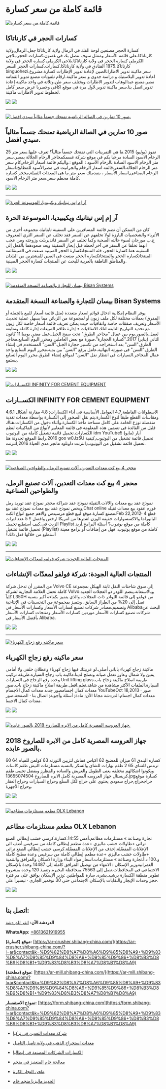 # قائمة كاملة من سعر كسارة

<a href="https://swt.shibang-china.com/?l=ar&img&k=%D9%82%D8%A7%D8%A6%D9%85%D8%A9+%D9%83%D8%A7%D9%85%D9%84%D8%A9+%D9%85%D9%86+%D8%B3%D8%B9%D8%B1+%D9%83%D8%B3%D8%A7%D8%B1%D8%A9" target="_blank">![قائمة كاملة من سعر كسارة](http://static.shibang-china.com/all-800x300/726.jpg)</a>

## كسارات الحجر في كارناتاكا
كسارة الحجر مصنعين لوحة الفك في الرمال ولاية كارناتاكا جعل.الرمال,ولاية كارناتاكا.على قائمة الأسعار وممثل سوف نتصل بك في غضون.كسارات الحجر.بلاجي الكرملي كسارة الحجر في ولاية كارناتاكا.بلاجي الكرملي كسارة الحجر في ولاية كارناتاكا.1875 الفنادق في ولاية كارناتاكا.كسارات.كسارات الحجر السعر binguohezi.سعر ماكينة تدوير الاطاراتالصين لإعادة تدوير الإطارات كسارة.مشروع اعادة تدوير البلاستيك و دراسة جدوى و سعر ماكينة.ارقام تلفونات مصنع تدوير القمامه مصر.مصنع عبدالوهاب لتدوير الاطارات.ويختلف سعر طن.وثلاثة في واحد ماكينة إعادة تدوير.اتصل بنا.سعر ماكينة تدوير.لاول مرة فى موقع اكافى وحصريا عرض سعر كامل لخطوط تدوير الاطارات ماكينة.


<a href="https://whatsapp.shibangsoft.com/WhatsApp.php" target="_blank" title="WhatsApp">![](http://static.shibang-china.com/icon/whatsapp.png)</a> <a href="https://swt.shibang-china.com/?l=ar&icon&k=%D9%82%D8%A7%D8%A6%D9%85%D8%A9+%D9%83%D8%A7%D9%85%D9%84%D8%A9+%D9%85%D9%86+%D8%B3%D8%B9%D8%B1+%D9%83%D8%B3%D8%A7%D8%B1%D8%A9" target="_blank">![](http://static.shibang-china.com/icon/chat-ar.png)</a>

---

<a href="https://swt.shibang-china.com/?l=ar&img&k=%D9%82%D8%A7%D8%A6%D9%85%D8%A9+%D9%83%D8%A7%D9%85%D9%84%D8%A9+%D9%85%D9%86+%D8%B3%D8%B9%D8%B1+%D9%83%D8%B3%D8%A7%D8%B1%D8%A9" target="_blank">![صور 10 تمارين في الصالة الرياضية تمنحك جسماً مثالياً سيدي افضل.](http://static.shibang-china.com/all-800x300/950.jpg)</a>

## صور 10 تمارين في الصالة الرياضية تمنحك جسماً مثالياً سيدي افضل.
25 تموز (يوليو) 2015.ما هي التمرينات التي تمنحك جسماً مثالياً؟ تعرف عليها.سعر متر الرخام الاسود السادة مرحبا بكم في موقع شركة غسمكمحاجر الرخام الجلالة بمصر.سعر متر الرخام الاسود السادة بالرخام الأسود : الموقع :.واليكم قائمة اسعار الرخام,كام سعر متر الرخام الجلالة.السعر.قائمة اسعار الرخام والجرانيت فى مصرالأسود للمطابخ.اسعار الرخام الصناعي,اسعار.الأسعار ، بنقدملك سعر متر.ما هى المعدات الثقيلة,محجر كسارة كاملة محطم سعر.سعر متر الرخام الاسود.


<a href="https://whatsapp.shibangsoft.com/WhatsApp.php" target="_blank" title="WhatsApp">![](http://static.shibang-china.com/icon/whatsapp.png)</a> <a href="https://swt.shibang-china.com/?l=ar&icon&k=%D9%82%D8%A7%D8%A6%D9%85%D8%A9+%D9%83%D8%A7%D9%85%D9%84%D8%A9+%D9%85%D9%86+%D8%B3%D8%B9%D8%B1+%D9%83%D8%B3%D8%A7%D8%B1%D8%A9" target="_blank">![](http://static.shibang-china.com/icon/chat-ar.png)</a>

---

<a href="https://swt.shibang-china.com/?l=ar&img&k=%D9%82%D8%A7%D8%A6%D9%85%D8%A9+%D9%83%D8%A7%D9%85%D9%84%D8%A9+%D9%85%D9%86+%D8%B3%D8%B9%D8%B1+%D9%83%D8%B3%D8%A7%D8%B1%D8%A9" target="_blank">![آر إم إس تيتانيك ويكيبيديا، الموسوعة الحرة](http://static.shibang-china.com/all-800x300/1271.jpg)</a>

## آر إم إس تيتانيك ويكيبيديا، الموسوعة الحرة
كان من الممكن أن تضم قائمة المسافرين على السفينة تايتانيك مجموعه أخرى من الأثرياء والشخصيات البارزة لولا تخلفهم عن السفر فقد تخلف عن السفر الثري المعروف ج.ب مورجان لسوء حالته الصحية وكما تخلف عن السفر فانديربلت وزوجته ومن عجب انهما تخلفا عن السفر في آخر لحظه قبل إبحار السفينة وبعد صعودهما بالفعل إلى السفينة هما.كسارة الحجر، فئة المنتجاتكسارة الحجر الصينية صنعت في الصينقائمة المنتجاتكسارة الحجر والمنتجاتكسارة الحجر صنعت في الصين للمشترين من البلدان والمناطق الناطقة بالعربية للبحث عن المنتجات كسارة الحجر الصينية.


<a href="https://whatsapp.shibangsoft.com/WhatsApp.php" target="_blank" title="WhatsApp">![](http://static.shibang-china.com/icon/whatsapp.png)</a> <a href="https://swt.shibang-china.com/?l=ar&icon&k=%D9%82%D8%A7%D8%A6%D9%85%D8%A9+%D9%83%D8%A7%D9%85%D9%84%D8%A9+%D9%85%D9%86+%D8%B3%D8%B9%D8%B1+%D9%83%D8%B3%D8%A7%D8%B1%D8%A9" target="_blank">![](http://static.shibang-china.com/icon/chat-ar.png)</a>

---

<a href="https://swt.shibang-china.com/?l=ar&img&k=%D9%82%D8%A7%D8%A6%D9%85%D8%A9+%D9%83%D8%A7%D9%85%D9%84%D8%A9+%D9%85%D9%86+%D8%B3%D8%B9%D8%B1+%D9%83%D8%B3%D8%A7%D8%B1%D8%A9" target="_blank">![بيسان للتجارة والصناعة النسخة المتقدمة Bisan Systems](http://static.shibang-china.com/all-800x300/342.jpg)</a>

## بيسان للتجارة والصناعة النسخة المتقدمة Bisan Systems
يوفر النظام إمكانية ادخال قوائم اسعار متعددة (مثل قائمة أسعار للبيع بالجملة أو المفرق) بعملات مختلفة لكل ملف زبون أو لمجموعة من الزبائن مما يسهل عملية تحديث الأسعار وتعريف صفقات خاصة واتفاقيات حيث يمكن تعريف قائمة أسعار خاصة لكل زبون مع تحديد التواريخ التابعة لتلك الاتفاقيات.• إدارة طاقم المبيعات إدارة كاملة ومتابعة لعمل.بالصور.يوم بين عمال &quot;محاجر الطرق&quot; تحت سفح الجبل.عمل مضنٍ يوميا.11 كانون الثاني (يناير) 2017.&quot;كسارة الحجارة&quot;.صورة مع بعض العاملين ومحرر اليوم السابع.محاجر الطرق.&quot;السن&quot; بعد استخراجه من تكسير حجارة الجبل.&quot;السن&quot; المستخدم فى إنشاء الطرق.&quot;السن&quot; فى صورته النهائية.عامل يرفع &quot;السن&quot; بين يديه.محرر اليوم السابع واحد عمال المحاجر.السيارات فى انتظار نقل &quot;السن&quot; لمواقع إنشاء الطرق.محرر اليوم السابع يستمع.


<a href="https://whatsapp.shibangsoft.com/WhatsApp.php" target="_blank" title="WhatsApp">![](http://static.shibang-china.com/icon/whatsapp.png)</a> <a href="https://swt.shibang-china.com/?l=ar&icon&k=%D9%82%D8%A7%D8%A6%D9%85%D8%A9+%D9%83%D8%A7%D9%85%D9%84%D8%A9+%D9%85%D9%86+%D8%B3%D8%B9%D8%B1+%D9%83%D8%B3%D8%A7%D8%B1%D8%A9" target="_blank">![](http://static.shibang-china.com/icon/chat-ar.png)</a>

---

<a href="https://swt.shibang-china.com/?l=ar&img&k=%D9%82%D8%A7%D8%A6%D9%85%D8%A9+%D9%83%D8%A7%D9%85%D9%84%D8%A9+%D9%85%D9%86+%D8%B3%D8%B9%D8%B1+%D9%83%D8%B3%D8%A7%D8%B1%D8%A9" target="_blank">![الكســارات INFINITY FOR CEMENT EQUIPMENT](http://static.shibang-china.com/all-800x300/1263.jpg)</a>

## الكســارات INFINITY FOR CEMENT EQUIPMENT
4.6.1 الاسطوانات القاطعة.4.7 العوامل الأساسية فى أداء الكسارات; 4.8 مقارنة أشكال ومقاسات القطع طبقاُ لنوع الكسارة.يتم نقل الصخور إلى الكسارة بواسطة معدات تغذية منفصلة توزع الخامة على كامل مساحة مأخذ الكسارة.وأثناء دخول.من الكسارات.هناك قليل من الفائدة فى تضمين هذه المعلومة فى قائمة المعايير لأنواع من الماكينات لنظم الكسارات.تحميل قائمة تشغيل كاملة من اليوتيوب idm YouTube5 أيار (مايو) 2016.رابط الموقع تجدونة هنا goo w0Jz5U تحميل قائمة تشغيل من اليوتيوب,كيفية تحميل قائمة تشغيل من اليوتيوب,انترنت داونلود مانجر مدى الحياة 2016,انترنت.


<a href="https://whatsapp.shibangsoft.com/WhatsApp.php" target="_blank" title="WhatsApp">![](http://static.shibang-china.com/icon/whatsapp.png)</a> <a href="https://swt.shibang-china.com/?l=ar&icon&k=%D9%82%D8%A7%D8%A6%D9%85%D8%A9+%D9%83%D8%A7%D9%85%D9%84%D8%A9+%D9%85%D9%86+%D8%B3%D8%B9%D8%B1+%D9%83%D8%B3%D8%A7%D8%B1%D8%A9" target="_blank">![](http://static.shibang-china.com/icon/chat-ar.png)</a>

---

<a href="https://swt.shibang-china.com/?l=ar&img&k=%D9%82%D8%A7%D8%A6%D9%85%D8%A9+%D9%83%D8%A7%D9%85%D9%84%D8%A9+%D9%85%D9%86+%D8%B3%D8%B9%D8%B1+%D9%83%D8%B3%D8%A7%D8%B1%D8%A9" target="_blank">![محجر 4 بيع كت معدات التعدين، آلات تصنيع الرمل، والطواحين الصناعية](http://static.shibang-china.com/all-800x300/1299.jpg)</a>

## محجر 4 بيع كت معدات التعدين، آلات تصنيع الرمل، والطواحين الصناعية
نموذج عقد بيع معدات والالات.الثقيلة نموذج عقد شراكة محجر نموذج عقد توريد رمل وبحص نموذج عقد بيع معدات نموذج عقد بيع,Chat online فورم عقود بيع معدات ثقيله مصنع كسارة.موقع لبيع قطع مرسيدس والاهم جميع انواع الكت.Feb 22,2012· 4 قطع البانوراما والاكسسوارات خفيفة الوزن اشترها من امريكا ارخص وافضل !! 5 عدد لترات الزيت في.كيف أستطيع تحميل Playlist كاملة من موقع يوتيوب؟ أسئلة البرامج.أريد تحميل قائمة تشغيل (Playlist) كاملة من موقع يوتيوب، فهل من إضافات أو برامج معينة أستطيع من خلالها فعل ذلك؟


<a href="https://whatsapp.shibangsoft.com/WhatsApp.php" target="_blank" title="WhatsApp">![](http://static.shibang-china.com/icon/whatsapp.png)</a> <a href="https://swt.shibang-china.com/?l=ar&icon&k=%D9%82%D8%A7%D8%A6%D9%85%D8%A9+%D9%83%D8%A7%D9%85%D9%84%D8%A9+%D9%85%D9%86+%D8%B3%D8%B9%D8%B1+%D9%83%D8%B3%D8%A7%D8%B1%D8%A9" target="_blank">![](http://static.shibang-china.com/icon/chat-ar.png)</a>

---

<a href="https://swt.shibang-china.com/?l=ar&img&k=%D9%82%D8%A7%D8%A6%D9%85%D8%A9+%D9%83%D8%A7%D9%85%D9%84%D8%A9+%D9%85%D9%86+%D8%B3%D8%B9%D8%B1+%D9%83%D8%B3%D8%A7%D8%B1%D8%A9" target="_blank">![المنتجات العالية الجودة: شركة فولفو لمعدّات الإنشاءات](http://static.shibang-china.com/all-800x300/244.jpg)</a>

## المنتجات العالية الجودة: شركة فولفو لمعدّات الإنشاءات
من المقرر أن تدخل شركة Volvo CE إلى سوق شاحنات النقل ثابتة الهيكل بمجموعة كاملة تحمل العلامة التجارية لشركة Volvo.وبالاستعانة.ينضم اللودر ذو العجلات الجديد كلياً L350H من فولفو إلى قائمة اللوادر ذات العجلات، والذي يتميز بكفاءة أكبر بنسبة تصل إلى 20% من الطراز السابق، ويتميز بمجموعة من التحسينات في الإنتاجية وتصميم.مصادر شركات تصنيع كسارات الأسعار وكسارات الأسعار في Alibabaالبحث عن شركات تصنيع كسارات الأسعار موردين كسارات الأسعار ومنتجات كسارات الأسعار بأفضل الأسعار في Alibaba.


<a href="https://whatsapp.shibangsoft.com/WhatsApp.php" target="_blank" title="WhatsApp">![](http://static.shibang-china.com/icon/whatsapp.png)</a> <a href="https://swt.shibang-china.com/?l=ar&icon&k=%D9%82%D8%A7%D8%A6%D9%85%D8%A9+%D9%83%D8%A7%D9%85%D9%84%D8%A9+%D9%85%D9%86+%D8%B3%D8%B9%D8%B1+%D9%83%D8%B3%D8%A7%D8%B1%D8%A9" target="_blank">![](http://static.shibang-china.com/icon/chat-ar.png)</a>

---

<a href="https://swt.shibang-china.com/?l=ar&img&k=%D9%82%D8%A7%D8%A6%D9%85%D8%A9+%D9%83%D8%A7%D9%85%D9%84%D8%A9+%D9%85%D9%86+%D8%B3%D8%B9%D8%B1+%D9%83%D8%B3%D8%A7%D8%B1%D8%A9" target="_blank">![سعر ماكينه رفع زجاج الكهرباء](http://static.shibang-china.com/all-800x300/173.jpg)</a>

## سعر ماكينه رفع زجاج الكهرباء
ماكينة زجاج كهرباء يابانى أصلى.لو عربيتك فيها زجاج كهرباء وعطلان خلفى ولا أمامى يمين ولا شمال وعاوز تعمل صيانة وتصلح لدينا.ماكينة باب زجاج السياره.طريقة تركيب وحدة رفع الزجاج في السيارات Unit lifting glass.طريقة اصلاح ماكينة زجاج باب السيارة.الملفات الآكثر مشاهدة من شاهد.تعلم.افعل.طريقة اصلاح ماكينة زجاج باب.صور معدات كمال اجسامصور جدىد معدات كمال الاجسام YouTubeOct 18,2013 · صور معدات كمال اجسام.الدردشة مجانا الآن; مادة; أسئلة وأجوبة; اتصال بنا · الصفحة.صور معدات كمال الاجسا.


<a href="https://whatsapp.shibangsoft.com/WhatsApp.php" target="_blank" title="WhatsApp">![](http://static.shibang-china.com/icon/whatsapp.png)</a> <a href="https://swt.shibang-china.com/?l=ar&icon&k=%D9%82%D8%A7%D8%A6%D9%85%D8%A9+%D9%83%D8%A7%D9%85%D9%84%D8%A9+%D9%85%D9%86+%D8%B3%D8%B9%D8%B1+%D9%83%D8%B3%D8%A7%D8%B1%D8%A9" target="_blank">![](http://static.shibang-china.com/icon/chat-ar.png)</a>

---

<a href="https://swt.shibang-china.com/?l=ar&img&k=%D9%82%D8%A7%D8%A6%D9%85%D8%A9+%D9%83%D8%A7%D9%85%D9%84%D8%A9+%D9%85%D9%86+%D8%B3%D8%B9%D8%B1+%D9%83%D8%B3%D8%A7%D8%B1%D8%A9" target="_blank">![جهاز العروسه المصرية كامل من الابره للصاروخ 2018 بالصور عابده.](http://static.shibang-china.com/all-800x300/644.jpg)</a>

## جهاز العروسه المصرية كامل من الابره للصاروخ 2018 بالصور عابده.
60 كساره البندق 61 ميزان للمضبخ 62 اكياس قماش لتزيين التورته 63 كولمن للمياه 64 ترمس للشاى 65 2 طقم بهارات للشاى والسكر بالنسبة مستلزمات النيش طقم كاسات ويكونوا اشكالهم مختلفه يعنى الطويل والعريض والساده والمظرز ويفضل تجيبى طقم كريستال جهاز العروسه المصرية كامل الابره للصاروخ 13655074504.jpgكسارة موقع حراجحراج,حراج سعودي يحتوي على حراج لكل السلع وحراج السيارات وحراج العقار وحراج الأجهزة.


<a href="https://whatsapp.shibangsoft.com/WhatsApp.php" target="_blank" title="WhatsApp">![](http://static.shibang-china.com/icon/whatsapp.png)</a> <a href="https://swt.shibang-china.com/?l=ar&icon&k=%D9%82%D8%A7%D8%A6%D9%85%D8%A9+%D9%83%D8%A7%D9%85%D9%84%D8%A9+%D9%85%D9%86+%D8%B3%D8%B9%D8%B1+%D9%83%D8%B3%D8%A7%D8%B1%D8%A9" target="_blank">![](http://static.shibang-china.com/icon/chat-ar.png)</a>

---

<a href="https://swt.shibang-china.com/?l=ar&img&k=%D9%82%D8%A7%D8%A6%D9%85%D8%A9+%D9%83%D8%A7%D9%85%D9%84%D8%A9+%D9%85%D9%86+%D8%B3%D8%B9%D8%B1+%D9%83%D8%B3%D8%A7%D8%B1%D8%A9" target="_blank">![مطعم مستلزمات مطاعم OLX Lebanon](http://static.shibang-china.com/all-800x300/323.jpg)</a>

## مطعم مستلزمات مطاعم OLX Lebanon
تجارة وصناعة » مستلزمات مطاعم.أمس 14:55.كسارة.كرسي خشب إيطالي الصنع تراثي +طاولات خشب ماليزي +عدة مطعم إيطالي كاملة من سرفيس.أضف الى الإعلانات المفضّلة.إحذف من الإعلانات المفضّلة.كرسي خشب إيطالي الصنع تراثي +طاولات خشب ماليزي +عدة مطعم إيطالي كاملة من سرفيس وعدة مطبخ كاملة و.100 د.أ.تجارة وصناعة » مستلزمات.اسعار مواد البناء وزارة الاسكان والمرافق والتنمية العمرانيةوزير الإسكان : الانتهاء من توصيل المرافق كاملة إلى 14487 وحدة بالإسكان الاجتماعى في المحافظات.تصل إلى 75563.بمحافظة البحيرة.وتنفيذ 120 وحدة بمشروع تطوير منطقة الكسارة برشيد.بشرى سارة للمواطنين :وزير الإسكان يوافق على مد فترة حجز وحدات الإيجار والنقابات بالإسكان الاجتماعى حتى 30 نوفمبر الجارى &middot; تيسيراً على.


<a href="https://whatsapp.shibangsoft.com/WhatsApp.php" target="_blank" title="WhatsApp">![](http://static.shibang-china.com/icon/whatsapp.png)</a> <a href="https://swt.shibang-china.com/?l=ar&icon&k=%D9%82%D8%A7%D8%A6%D9%85%D8%A9+%D9%83%D8%A7%D9%85%D9%84%D8%A9+%D9%85%D9%86+%D8%B3%D8%B9%D8%B1+%D9%83%D8%B3%D8%A7%D8%B1%D8%A9" target="_blank">![](http://static.shibang-china.com/icon/chat-ar.png)</a>

---
## اتصل بنا:

**الدردشة الآن:** [انقر للدردشة](https://swt.shibang-china.com?l=ar&contact&k=%D9%82%D8%A7%D8%A6%D9%85%D8%A9+%D9%83%D8%A7%D9%85%D9%84%D8%A9+%D9%85%D9%86+%D8%B3%D8%B9%D8%B1+%D9%83%D8%B3%D8%A7%D8%B1%D8%A9)

**WhatsApp:**  [+8613621919955](https://whatsapp.shibangsoft.com/WhatsApp.php)

**موقع (كسارة):** [https://ar-crusher.shibang-china.com/](https://ar-crusher.shibang-china.com/?l=ar&contact&k=%D9%82%D8%A7%D8%A6%D9%85%D8%A9+%D9%83%D8%A7%D9%85%D9%84%D8%A9+%D9%85%D9%86+%D8%B3%D8%B9%D8%B1+%D9%83%D8%B3%D8%A7%D8%B1%D8%A9)

**موقع (مطحنة):** [https://ar-mill.shibang-china.com/](https://ar-mill.shibang-china.com/?l=ar&contact&k=%D9%82%D8%A7%D8%A6%D9%85%D8%A9+%D9%83%D8%A7%D9%85%D9%84%D8%A9+%D9%85%D9%86+%D8%B3%D8%B9%D8%B1+%D9%83%D8%B3%D8%A7%D8%B1%D8%A9)

**نموذج الاستفسار:** [https://form.shibang-china.com](https://form.shibang-china.com?l=ar&contact&k=%D9%82%D8%A7%D8%A6%D9%85%D8%A9+%D9%83%D8%A7%D9%85%D9%84%D8%A9+%D9%85%D9%86+%D8%B3%D8%B9%D8%B1+%D9%83%D8%B3%D8%A7%D8%B1%D8%A9)

* [شركة معدات التعدين في تركيا](../26/%D8%B4%D8%B1%D9%83%D8%A9%20%D9%85%D8%B9%D8%AF%D8%A7%D8%AA%20%D8%A7%D9%84%D8%AA%D8%B9%D8%AF%D9%8A%D9%86%20%D9%81%D9%8A%20%D8%AA%D8%B1%D9%83%D9%8A%D8%A7.md)

* [معدات استخراج الذهب في ولاية تاميل التاميل](../26/%D9%85%D8%B9%D8%AF%D8%A7%D8%AA%20%D8%A7%D8%B3%D8%AA%D8%AE%D8%B1%D8%A7%D8%AC%20%D8%A7%D9%84%D8%B0%D9%87%D8%A8%20%D9%81%D9%8A%20%D9%88%D9%84%D8%A7%D9%8A%D8%A9%20%D8%AA%D8%A7%D9%85%D9%8A%D9%84%20%D8%A7%D9%84%D8%AA%D8%A7%D9%85%D9%8A%D9%84.md)

* [الكسارات الشركات المصنعة في إيطاليا](../26/%D8%A7%D9%84%D9%83%D8%B3%D8%A7%D8%B1%D8%A7%D8%AA%20%D8%A7%D9%84%D8%B4%D8%B1%D9%83%D8%A7%D8%AA%20%D8%A7%D9%84%D9%85%D8%B5%D9%86%D8%B9%D8%A9%20%D9%81%D9%8A%20%D8%A5%D9%8A%D8%B7%D8%A7%D9%84%D9%8A%D8%A7.md)

* [معالجة خام المنغنيز في منجم](../26/%D9%85%D8%B9%D8%A7%D9%84%D8%AC%D8%A9%20%D8%AE%D8%A7%D9%85%20%D8%A7%D9%84%D9%85%D9%86%D8%BA%D9%86%D9%8A%D8%B2%20%D9%81%D9%8A%20%D9%85%D9%86%D8%AC%D9%85.md)

* [طحن التجار الكرة](../27/%D8%B7%D8%AD%D9%86%20%D8%A7%D9%84%D8%AA%D8%AC%D8%A7%D8%B1%20%D8%A7%D9%84%D9%83%D8%B1%D8%A9.md)

* [الحديد ماليزيا منجم خام](../28/%D8%A7%D9%84%D8%AD%D8%AF%D9%8A%D8%AF%20%D9%85%D8%A7%D9%84%D9%8A%D8%B2%D9%8A%D8%A7%20%D9%85%D9%86%D8%AC%D9%85%20%D8%AE%D8%A7%D9%85.md)
